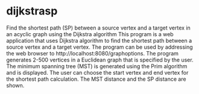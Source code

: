 # dijkstrasp
Find the shortest path (SP) between a source vertex and a target vertex in an acyclic graph using the Dijkstra algorithm
This program is a web application that uses Dijkstra algorithm to find the shortest path between a source vertex and
a target vertex.  The program can be used by addressing the web browser to http://localhost:8080/graphoptions.  The 
program generates 2-500 vertices in a Euclidean graph that is specified by the user.  The minimum spanning tree (MST) is
generated using the Prim algorithm and is displayed.  The user can choose the start vertex and end vertex for the 
shortest path calculation.  The MST distance and the SP distance are shown.
